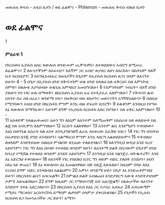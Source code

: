 ﻿
መጽሐፍ ቅዱስ - አዲስ ኪዳን / ወደ ፊልሞና - Philemon - መጽሐፍ ቅዱስ ብሉይ ኪዳን
# ወደ ፊልሞና
1
### ምዕራፍ 1
 የክርስቶስ ኢየሱስ እስር ጳውሎስ ወንድሙም ጢሞቴዎስ፥ ለተወደደውና አብሮን ለሚሠራ ለፊልሞና፥
2  ለእኅታችንም ለአፍብያ፥ ከእኛም ጋር አብሮ ወታደር ለሆነ ለአርክጳ፥ በቤትህም ላለች ቤተ ክርስቲያን፤
3  ከእግዚአብሔር ከአባታችን ከጌታም ከኢየሱስ ክርስቶስ ጸጋና ሰላም ለእናንተ ይሁን።
4 -
5  በጌታ በኢየሱስ ዘንድ በቅዱሳንም ሁሉ ዘንድ ስላለህ ስለ ፍቅርህና ስለ እምነትህ ሰምቼ፥ በጸሎቴ እያሳሰብሁ ሁልጊዜ አምላኬን አመሰግናለሁ፤
6  የእምነትህም ኅብረት፥ በእኛ ዘንድ ያለውን በጎ ነገር ሁሉ በማወቅ፥ ለክርስቶስ ኢየሱስ ፍሬ እንዲያፈራ እለምናለሁ፤
7  የቅዱሳን ልብ በአንተ ስራ ስለ ዐረፈ፥ ወንድሜ ሆይ፥ በፍቅርህ ብዙ ደስታንና መጽናናትን አግኝቼአለሁና።
8  ስለዚህ የሚገባውን አዝህ ዘንድ በክርስቶስ ምንም እንኳ ብዙ ድፍረት ቢኖረኝ፥
9  ይልቁንም እንደዚህ የሆንሁ እኔ ጳውሎስ ሽማግሌው፥ አሁንም ደግሞ የኢየሱስ ክርስቶስ እስር የሆንሁ፥ ስለ ፍቅር እለምናለሁ።
10 -  
11  አስቀድሞ ስላልጠቀመህ፥ አሁን ግን ለእኔም ለአንተም ስለሚጠቅም በእስራቴ ስለ ወለድሁት ስለ ልጄ ስለ አናሲሞስ እለምንሃለሁ።
12  እርሱን እልከዋለሁ፤
13  አንተም ልቤ እንደሚሆን ተቀበለው። እኔስ በወንጌል እስራት ስለ አንተ እንዲያገለግለኝ ለራሴ ላስቀረው እፈቅድ ነበር፥
14  ነገር ግን በጎነትህ በፈቃድህ እንጂ በግድ እንዳይሆን፥ ሳልማከርህ ምንም እንኳ ላደርግ አልወደድሁም።
15  ተቀብለህ ለዘላለም እንድትይዘው ስለዚህ ምናልባት ለጊዜው ተለይቶሃልና፤
16  ከእንግዲህ ወዲህ እንደ ባሪያ አይሆንም፥ ነገር ግን ለእኔ በተለየ የተወደደ ወንድም ከሆነ፥ ለአንተማ ይልቅ በስጋውም በጌታም ዘንድ ከባሪያ የሚሻል የተወደደ ወንድም እንዴት አይሆንም።
17  እንግዲህ እንደ ባልንጀራ ብትቈጥረኝ፥ እንደ እኔ አድርገህ ተቀበለው።
18  በአንዳች ነገር የበደለህ ቢኖር ግን ወይም ብድር ያለበት እንደሆነ፥ ይህን በእኔ ላይ ቍጠር፤
19  እኔ ጳውሎስ። እኔ እመልሰዋለሁ ብዬ በእጄ እጽፋለሁ፤ ከዚህም በላይ ለእኔ የራስህ ደግሞ ብድር እንዳለብህ አልልህም።
20  አዎን፥ ወንድሜ ሆይ፥ በጌታ እኔ እንድጠቀምብህ ይሁን፤ በክርስቶስ ልቤን አሳርፍልኝ።
21  ከምልህ ይልቅ አብልጠህ እንድታደርግ አውቄ እንድትታዘዝም ታምኜ እጽፍልሃለሁ።
22  ደግሞ ከዚህም ጋር የማስተናገጃ ቤት አዘጋጅልኝ፤ በጸሎታችሁ ለእናንተ እንድሰጥ ተስፋ አደርጋለሁና።
23  በክርስቶስ ኢየሱስ ከእኔ ጋር የታሰረ ኤጳፍራ
24  አብረውኝም የሚሰሩ ማርቆስና አርስጥሮኮስ ዴማስም ሉቃስም ሰላምታ ያቀርቡልሃል።
25  የጌታችን የኢሱስ ክርስቶስ ጸጋ ከመንፈሳችሁ ጋር ይሁን፤ አሜን። 
